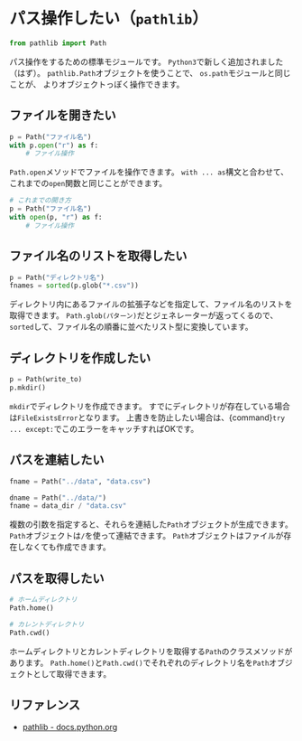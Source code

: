 # パス操作したい（`pathlib`）

```python
from pathlib import Path
```

パス操作をするための標準モジュールです。
`Python3`で新しく追加されました（はず）。
`pathlib.Path`オブジェクトを使うことで、
`os.path`モジュールと同じことが、
よりオブジェクトっぽく操作できます。

## ファイルを開きたい

```python
p = Path("ファイル名")
with p.open("r") as f:
    # ファイル操作
```

`Path.open`メソッドでファイルを操作できます。
`with ... as`構文と合わせて、これまでの`open`関数と同じことができます。

```python
# これまでの開き方
p = Path("ファイル名")
with open(p, "r") as f:
    # ファイル操作
```

## ファイル名のリストを取得したい

```python
p = Path("ディレクトリ名")
fnames = sorted(p.glob("*.csv"))
```

ディレクトリ内にあるファイルの拡張子などを指定して、ファイル名のリストを取得できます。
`Path.glob(パターン)`だとジェネレーターが返ってくるので、
`sorted`して、ファイル名の順番に並べたリスト型に変換しています。

## ディレクトリを作成したい

```python
p = Path(write_to)
p.mkdir()
```

`mkdir`でディレクトリを作成できます。
すでにディレクトリが存在している場合は``FileExistsError``となります。
上書きを防止したい場合は、{command}`try ... except:`でこのエラーをキャッチすればOKです。

## パスを連結したい

```python
fname = Path("../data", "data.csv")

dname = Path("../data/")
fname = data_dir / "data.csv"
```

複数の引数を指定すると、それらを連結した`Path`オブジェクトが生成できます。
`Path`オブジェクトは`/`を使って連結できます。
`Path`オブジェクトはファイルが存在しなくても作成できます。

## パスを取得したい

```python
# ホームディレクトリ
Path.home()

# カレントディレクトリ
Path.cwd()
```

ホームディレクトリとカレントディレクトリを取得する``Path``のクラスメソッドがあります。
``Path.home()``と``Path.cwd()``でそれぞれのディレクトリ名を``Path``オブジェクトとして取得できます。

## リファレンス

- [pathlib - docs.python.org](https://docs.python.org/ja/3/library/pathlib.html)
